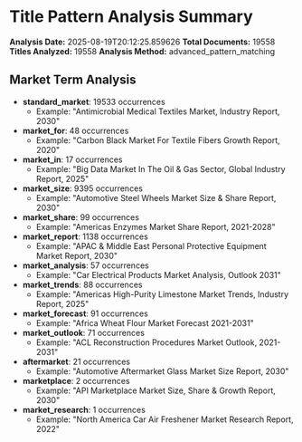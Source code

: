 # Title Pattern Analysis Summary
**Analysis Date:** 2025-08-19T20:12:25.859626
**Total Documents:** 19558
**Titles Analyzed:** 19558
**Analysis Method:** advanced_pattern_matching

## Market Term Analysis

- **standard_market**: 19533 occurrences
  - Example: "Antimicrobial Medical Textiles Market, Industry Report, 2030"
- **market_for**: 48 occurrences
  - Example: "Carbon Black Market For Textile Fibers Growth Report, 2020"
- **market_in**: 17 occurrences
  - Example: "Big Data Market In The Oil & Gas Sector, Global Industry Report, 2025"
- **market_size**: 9395 occurrences
  - Example: "Automotive Steel Wheels Market Size & Share Report, 2030"
- **market_share**: 99 occurrences
  - Example: "Americas Enzymes Market Share Report, 2021-2028"
- **market_report**: 1138 occurrences
  - Example: "APAC & Middle East Personal Protective Equipment Market Report, 2030"
- **market_analysis**: 57 occurrences
  - Example: "Car Electrical Products Market Analysis, Outlook 2031"
- **market_trends**: 88 occurrences
  - Example: "Americas High-Purity Limestone Market Trends, Industry Report, 2025"
- **market_forecast**: 91 occurrences
  - Example: "Africa Wheat Flour Market Forecast 2021-2031"
- **market_outlook**: 71 occurrences
  - Example: "ACL Reconstruction Procedures Market Outlook, 2021-2031"
- **aftermarket**: 21 occurrences
  - Example: "Automotive Aftermarket Glass Market Size Report, 2030"
- **marketplace**: 2 occurrences
  - Example: "API Marketplace Market Size, Share & Growth Report, 2030"
- **market_research**: 1 occurrences
  - Example: "North America Car Air Freshener Market Research Report, 2022"